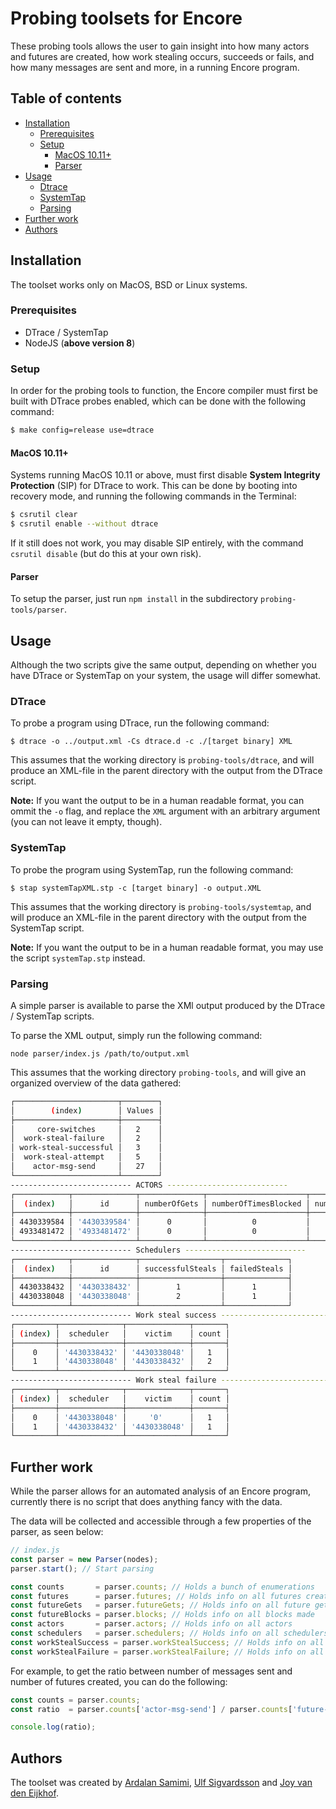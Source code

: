 # Probing toolsets for Encore

These probing tools allows the user to gain insight into how many actors and futures are created, how work stealing occurs, succeeds or fails, and how many messages are sent and more, in a running Encore program.

## Table of contents

* [Installation](#installation)
	* [Prerequisites](#prerequisites)
	* [Setup](#setup)
		* [MacOS 10.11+](#macos-1011)
		* [Parser](#parser)
* [Usage](#usage)
	* [Dtrace](#dtrace)
	* [SystemTap](#systemtap)
	* [Parsing](#parsing)
* [Further work](#further-work)
* [Authors](#authors)

## Installation

The toolset works only on MacOS, BSD or Linux systems.

### Prerequisites

* DTrace / SystemTap
* NodeJS (**above version 8**)

### Setup

In order for the probing tools to function, the Encore compiler must first be built with DTrace probes enabled, which can be done with the following command:

```bash
$ make config=release use=dtrace
```

#### MacOS 10.11+

Systems running MacOS 10.11 or above, must first disable  **System Integrity Protection** (SIP) for DTrace to work. This can be done by booting into recovery mode, and running the following commands in the Terminal:

```bash
$ csrutil clear
$ csrutil enable --without dtrace
```

If it still does not work, you may disable SIP entirely, with the command ``csrutil disable`` (but do this at your own risk).

#### Parser

To setup the parser, just run ``npm install`` in the subdirectory ``probing-tools/parser``.

## Usage

Although the two scripts give the same output, depending on whether you have DTrace or SystemTap on your system, the usage will differ somewhat.



### DTrace

To probe a program using DTrace, run the following command:

```
$ dtrace -o ../output.xml -Cs dtrace.d -c ./[target binary] XML
```

This assumes that the working directory is ``probing-tools/dtrace``, and will produce an XML-file in the parent directory with the output from the DTrace script.

**Note:** If you want the output to be in a human readable format, you can ommit the ``-o`` flag, and replace the ``XML`` argument with an arbitrary argument (you can not leave it empty, though).

### SystemTap

To probe the program using SystemTap, run the following command:

```
$ stap systemTapXML.stp -c [target binary] -o output.XML
```

This assumes that the working directory is ``probing-tools/systemtap``, and will produce an XML-file in the parent directory with the output from the SystemTap script.

**Note:** If you want the output to be in a human readable format, you may use the script ``systemTap.stp`` instead.

### Parsing

A simple parser is available to parse the XMl output produced by the DTrace / SystemTap scripts.

To parse the XML output, simply run the following command:

```
node parser/index.js /path/to/output.xml
```

This assumes that the working directory ``probing-tools``, and will give an organized overview of the data gathered:

```bash
┌───────────────────────┬────────┐
│        (index)        │ Values │
├───────────────────────┼────────┤
│     core-switches     │   2    │
│  work-steal-failure   │   2    │
│ work-steal-successful │   3    │
│  work-steal-attempt   │   5    │
│    actor-msg-send     │   27   │
└───────────────────────┴────────┘
--------------------------- ACTORS ---------------------------
┌────────────┬──────────────┬──────────────┬──────────────────────┬─────────────────────┐
│  (index)   │      id      │ numberOfGets │ numberOfTimesBlocked │ numberOfTimesStolen │
├────────────┼──────────────┼──────────────┼──────────────────────┼─────────────────────┤
│ 4430339584 │ '4430339584' │      0       │          0           │          1          │
│ 4933481472 │ '4933481472' │      0       │          0           │          2          │
└────────────┴──────────────┴──────────────┴──────────────────────┴─────────────────────┘
--------------------------- Schedulers ---------------------------
┌────────────┬──────────────┬──────────────────┬──────────────┐
│  (index)   │      id      │ successfulSteals │ failedSteals │
├────────────┼──────────────┼──────────────────┼──────────────┤
│ 4430338432 │ '4430338432' │        1         │      1       │
│ 4430338048 │ '4430338048' │        2         │      1       │
└────────────┴──────────────┴──────────────────┴──────────────┘
--------------------------- Work steal success ---------------------------
┌─────────┬──────────────┬──────────────┬───────┐
│ (index) │  scheduler   │    victim    │ count │
├─────────┼──────────────┼──────────────┼───────┤
│    0    │ '4430338432' │ '4430338048' │   1   │
│    1    │ '4430338048' │ '4430338432' │   2   │
└─────────┴──────────────┴──────────────┴───────┘
--------------------------- Work steal failure ---------------------------
┌─────────┬──────────────┬──────────────┬───────┐
│ (index) │  scheduler   │    victim    │ count │
├─────────┼──────────────┼──────────────┼───────┤
│    0    │ '4430338048' │     '0'      │   1   │
│    1    │ '4430338432' │ '4430338048' │   1   │
└─────────┴──────────────┴──────────────┴───────┘
```

## Further work

While the parser allows for an automated analysis of an Encore program, currently there is no script that does anything fancy with the data.

The data will be collected and accessible through a few properties of the parser, as seen below:

```js
// index.js
const parser = new Parser(nodes);
parser.start(); // Start parsing

const counts       = parser.counts; // Holds a bunch of enumerations
const futures      = parser.futures; // Holds info on all futures created
const futureGets   = parser.futureGets; // Holds info on all future gets
const futureBlocks = parser.blocks; // Holds info on all blocks made
const actors       = parser.actors; // Holds info on all actors
const schedulers   = parser.schedulers; // Holds info on all schedulers
const workStealSuccess = parser.workStealSuccess; // Holds info on all successful work steals
const workStealFailure = parser.workStealFailure; // Holds info on all failed work steals
```

For example, to get the ratio between number of messages sent and number of futures created, you can do the following:

```js
const counts = parser.counts;
const ratio  = parser.counts['actor-msg-send'] / parser.counts['future-create'];

console.log(ratio);
```


## Authors

The toolset was created by [Ardalan Samimi](https://github.com/pkrll), [Ulf Sigvardsson](https://github.com/ulfsigvardsson) and [Joy van den Eijkhof](https://github.com/elieoaks).
